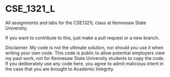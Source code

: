 # CSE_1321_L
All assignments and labs for the CSE1321L class at Kennesaw State University.

If you want to contribute to this, just make a pull request or a new branch.

Disclaimer: My code is not the ultimate solution, nor should you use it when writing your own code. This code is public to allow potential employers view my past work, not for Kennesaw State University students to copy the code. If you deliberately use any code here, you agree to admit malicious intent in the case that you are brought to Academic Integrity.
